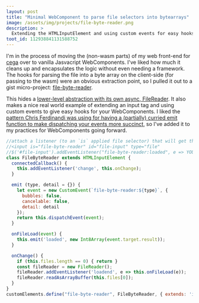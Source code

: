 ```yaml
---
layout: post
title: "Minimal WebComponent to parse file selectors into bytearrays"
image: /assets/img/projects/file-byte-reader.png
description: >
  Extending the HTMLInputElement and using custom events for easy hooks
toot_id: 112938841131588752
---
```


I'm in the process of moving the (non-wasm parts) of my web front-end for [cega](/projects/cega) over to vanilla Jasvacript WebComponents. I've liked how much it cleans up and encapsulates the logic without even needing a framework. The hooks for parsing the file into a byte array on the client-side (for passing to the wasm) were an obvious extraction point, so I pulled it out to a gist micro-project: [file-byte-reader](/projects/file-byte-reader).

This hides a [lower-level abstraction with its own async, FileReader](https://developer.mozilla.org/en-US/docs/Web/API/FileReader). It also makes a nice real world example of extending an input tag and using custom events to give easy hooks for your WebComponents.  I liked the [pattern Chris Ferdinandi was using for having a (partially) curried emit function to make dispatching your events more succinct](https://gomakethings.com/custom-events-in-web-components/), so I've added it to my practices for WebComponents going forward.

```javascript
//attach a listener (to an `is` applied file selector) that will get the parsed byte array:
//<input is="file-byte-reader" id="file-input" type="file"
//$('#file-input').addEventListener("file-byte-reader:loaded", e => YOURHANDLER(e.detail));
class FileByteReader extends HTMLInputElement {
  connectedCallback() {
    this.addEventListener('change', this.onChange);
  }

  emit (type, detail = {}) {
    let event = new CustomEvent(`file-byte-reader:${type}`, {
      bubbles: false,
      cancelable: false,
      detail: detail
    });
    return this.dispatchEvent(event);
  }

  onFileLoad(event) {
    this.emit('loaded', new Int8Array(event.target.result));
  }

  onChange() {
    if (this.files.length == 0) { return }
    const fileReader = new FileReader();
    fileReader.addEventListener('loadend', e => this.onFileLoad(e));
    fileReader.readAsArrayBuffer(this.files[0]);
  }
}
customElements.define("file-byte-reader", FileByteReader, { extends: 'input'});
```